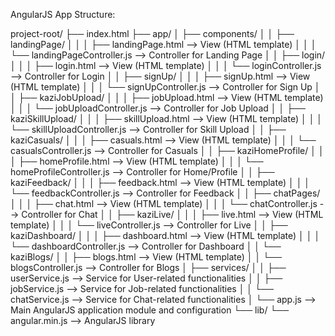 AngularJS App Structure:

project-root/
├── index.html
├── app/
│   ├── components/
│   │   ├── landingPage/
│   │   │   ├── landingPage.html          --> View (HTML template)
│   │   │   └── landingPageController.js  --> Controller for Landing Page
│   │   ├── login/
│   │   │   ├── login.html                --> View (HTML template)
│   │   │   └── loginController.js        --> Controller for Login
│   │   ├── signUp/
│   │   │   ├── signUp.html               --> View (HTML template)
│   │   │   └── signUpController.js       --> Controller for Sign Up
│   │   ├── kaziJobUpload/
│   │   │   ├── jobUpload.html            --> View (HTML template)
│   │   │   └── jobUploadController.js    --> Controller for Job Upload
│   │   ├── kaziSkillUpload/
│   │   │   ├── skillUpload.html          --> View (HTML template)
│   │   │   └── skillUploadController.js  --> Controller for Skill Upload
│   │   ├── kaziCasuals/
│   │   │   ├── casuals.html              --> View (HTML template)
│   │   │   └── casualsController.js      --> Controller for Casuals
│   │   ├── kaziHomeProfile/
│   │   │   ├── homeProfile.html          --> View (HTML template)
│   │   │   └── homeProfileController.js  --> Controller for Home/Profile
│   │   ├── kaziFeedback/
│   │   │   ├── feedback.html             --> View (HTML template)
│   │   │   └── feedbackController.js     --> Controller for Feedback
│   │   ├── chatPages/
│   │   │   ├── chat.html                 --> View (HTML template)
│   │   │   └── chatController.js         --> Controller for Chat
│   │   ├── kaziLive/
│   │   │   ├── live.html                 --> View (HTML template)
│   │   │   └── liveController.js         --> Controller for Live
│   │   ├── kaziDashboard/
│   │   │   ├── dashboard.html            --> View (HTML template)
│   │   │   └── dashboardController.js    --> Controller for Dashboard
│   │   └── kaziBlogs/
│   │       ├── blogs.html                --> View (HTML template)
│   │       └── blogsController.js        --> Controller for Blogs
│   ├── services/
│   │   ├── userService.js                --> Service for User-related functionalities
│   │   ├── jobService.js                 --> Service for Job-related functionalities
│   │   └── chatService.js                --> Service for Chat-related functionalities
│   └── app.js                            --> Main AngularJS application module and configuration
└── lib/
    └── angular.min.js                    --> AngularJS library
